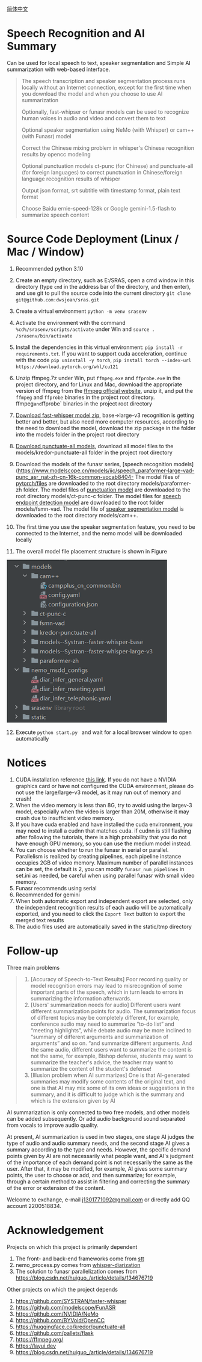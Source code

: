 [简体中文](./README.md) 

# Speech Recognition and AI Summary

Can be used for local speech to text, speaker segmentation and Simple AI summarization with web-based interface.
> 
> The speech transcription and speaker segmentation process runs locally without an Internet connection, except for the first time when you download the model and when you choose to use AI summarization
> 
> Optionally, fast-whipser or funasr models can be used to recognize human voices in audio and video and convert them to text
>
> Optional speaker segmentation using NeMo (with Whisper) or cam++ (with Funasr) model
> 
> Correct the Chinese mixing problem in whisper's Chinese recognition results by opencc modeling
> 
> Optional punctuation models ct-punc (for Chinese) and punctuate-all (for foreign languages) to correct punctuation in Chinese/foreign language recognition results of whisper
> 
> Output json format, srt subtitle with timestamp format, plain text format
>
> Choose Baidu ernie-speed-128k or Google gemini-1.5-flash to summarize speech content
>


# Source Code Deployment (Linux / Mac / Window)

1. Recommended python 3.10

2. Create an empty directory, such as E:/SRAS, open a cmd window in this directory (type `cmd` in the address bar of the directory, and then enter), and use git to pull the source code into the current directory `git clone git@github.com:dwsjoan/sras.git`

3. Create a virtual environment `python -m venv srasenv`

4. Activate the environment with the command `%cd%/srasenv/scripts/activate` under Win and `source . /srasenv/bin/activate`

5. Install the dependencies in this virtual environment: `pip install -r requirements.txt`. If you want to support cuda acceleration, continue with the code `pip uninstall -y torch`, `pip install torch --index-url https://download.pytorch.org/whl/cu121`

6. Unzip ffmpeg.7z under Win, put `ffmpeg.exe` and `ffprobe.exe` in the project directory, and for Linux and Mac, download the appropriate version of ffmpeg from the [ffmpeg official website](https://ffmpeg.org/download.html), unzip it, and put the `ffmpeg` and `ffprobe` binaries in the project root directory. ffmpeg` and `ffprobe` binaries in the project root directory

7. [Download fast-whisper model zip](https://github.com/jianchang512/stt/releases/tag/0.0), base->large-v3 recognition is getting better and better, but also need more computer resources, according to the need to download the model, download the zip package in the folder into the models folder in the project root directory

8. [Download punctuate-all models](https://huggingface.co/kredor/punctuate-all/tree/main), download all model files to the models/kredor-punctuate-all folder in the project root directory

9. Download the models of the funasr series, [speech recognition models](https://www.modelscope.cn/models/iic/speech_paraformer-large-vad-punc_asr_nat-zh-cn-16k-common-vocab8404- The model files of [pytorch/files]() are downloaded to the root directory models/paraformer-zh folder.
    The model files of [punctuation model](https://modelscope.cn/models/iic/punc_ct-transformer_cn-en-common-vocab471067-large/files) are downloaded to the root directory models/ct-punc-c folder.
    The model files for [speech endpoint detection model](https://modelscope.cn/models/iic/speech_fsmn_vad_zh-cn-16k-common-pytorch/files) are downloaded to the root folder models/fsmn-vad.
    The model file of [speaker segmentation model](https://modelscope.cn/models/iic/speech_campplus_sv_zh-cn_16k-common/files) is downloaded to the root directory models/cam++.

10. The first time you use the speaker segmentation feature, you need to be connected to the Internet, and the nemo model will be downloaded locally

11. The overall model file placement structure is shown in Figure

![image](/static/images/example.png)

12. Execute `python start.py ` and wait for a local browser window to open automatically

# Notices

1. CUDA installation reference [this link](https://juejin.cn/post/7318704408727519270). If you do not have a NVIDIA graphics card or have not configured the CUDA environment, please do not use the large/large-v3 model, as it may run out of memory and crash!
2. When the video memory is less than 8G, try to avoid using the largev-3 model, especially when the video is larger than 20M, otherwise it may crash due to insufficient video memory.
3. If you have cuda enabled and have installed the cuda environment, you may need to install a cudnn that matches cuda. if cudnn is still flashing after following the tutorials, there is a high probability that you do not have enough GPU memory, so you can use the medium model instead.
4. You can choose whether to run the funasr in serial or parallel. Parallelism is realized by creating pipelines, each pipeline instance occupies 2GB of video memory. Maximum number of parallel instances can be set, the default is 2, you can modify `funasr_num_pipelines` in set.ini as needed, be careful when using parallel funasr with small video memory.
5. Funasr recommends using serial
6. Recommended for gemini
7. When both automatic export and independent export are selected, only the independent recognition results of each audio will be automatically exported, and you need to click the `Export Text` button to export the merged text results
8. The audio files used are automatically saved in the static/tmp directory

# Follow-up

Three main problems 
>1. [Accuracy of Speech-to-Text Results] Poor recording quality or model recognition errors may lead to misrecognition of some important parts of the speech, which in turn leads to errors in summarizing the information afterwards.
>2. [Users' summarization needs for audio] Different users want different summarization points for audio. The summarization focus of different topics may be completely different, for example, conference audio may need to summarize “to-do list” and “meeting highlights”, while debate audio may be more inclined to “summary of different arguments and summarization of arguments” and so on. “and summarize different arguments. And the same audio, different users want to summarize the content is not the same, for example, Bishop defense, students may want to summarize the teacher's advice, the teacher may want to summarize the content of the student's defense!
>3. [Illusion problem when AI summarizes] One is that AI-generated summaries may modify some contents of the original text, and one is that AI may mix some of its own ideas or suggestions in the summary, and it is difficult to judge which is the summary and which is the extension given by AI

AI summarization is only connected to two free models, and other models can be added subsequently. Or add audio background sound separated from vocals to improve audio quality.

At present, AI summarization is used in two stages, one stage AI judges the type of audio and audio summary needs, and the second stage AI gives a summary according to the type and needs. However, the specific demand points given by AI are not necessarily what people want, and AI's judgment of the importance of each demand point is not necessarily the same as the user.
After that, it may be modified, for example, AI gives some summary points, the user to choose or add, and then summarize; for example, through a certain method to assist in filtering and correcting the summary of the error or extension of the content.

Welcome to exchange, e-mail j1301771092@gmail.com or directly add QQ account 2200518834.

# Acknowledgement

Projects on which this project is primarily dependent

1. The front- and back-end frameworks come from [stt](https://github.com/jianchang512/stt)
2. nemo_process.py comes from [whisper-diarization](https://github.com/MahmoudAshraf97/whisper-diarization)
3. The solution to funasr parallelization comes from https://blog.csdn.net/huiguo_/article/details/134676719

Other projects on which the project depends

1. https://github.com/SYSTRAN/faster-whisper
2. https://github.com/modelscope/FunASR
3. https://github.com/NVIDIA/NeMo
4. https://github.com/BYVoid/OpenCC
5. https://huggingface.co/kredor/punctuate-all
6. https://github.com/pallets/flask
7. https://ffmpeg.org/
8. https://layui.dev
9. https://blog.csdn.net/huiguo_/article/details/134676719
